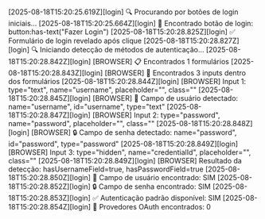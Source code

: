 [2025-08-18T15:20:25.619Z][login] 🔍 Procurando por botões de login iniciais...
[2025-08-18T15:20:25.664Z][login] 🎯 Encontrado botão de login: button:has-text("Fazer Login")
[2025-08-18T15:20:28.825Z][login] ✅ Formulário de login revelado após clique
[2025-08-18T15:20:28.827Z][login] 🔍 Iniciando detecção de métodos de autenticação...
[2025-08-18T15:20:28.842Z][login] [BROWSER] 📋 Encontrados 1 formulários
[2025-08-18T15:20:28.843Z][login] [BROWSER] 📝 Encontrados 3 inputs dentro dos formulários
[2025-08-18T15:20:28.844Z][login] [BROWSER] Input 1: type="text", name="username", placeholder="", class=""
[2025-08-18T15:20:28.845Z][login] [BROWSER] 👤 Campo de usuário detectado: name="username", id="username", type="text"
[2025-08-18T15:20:28.847Z][login] [BROWSER] Input 2: type="password", name="password", placeholder="", class=""
[2025-08-18T15:20:28.848Z][login] [BROWSER] 🔒 Campo de senha detectado: name="password", id="password", type="password"
[2025-08-18T15:20:28.849Z][login] [BROWSER] Input 3: type="hidden", name="credentialId", placeholder="", class=""
[2025-08-18T15:20:28.849Z][login] [BROWSER] Resultado da detecção: hasUsernameField=true, hasPasswordField=true
[2025-08-18T15:20:28.850Z][login] 👤 Campo de usuário encontrado: SIM
[2025-08-18T15:20:28.852Z][login] 🔒 Campo de senha encontrado: SIM
[2025-08-18T15:20:28.853Z][login] ✅ Autenticação padrão disponível: SIM
[2025-08-18T15:20:28.854Z][login] 🔗 Provedores OAuth encontrados: 0
